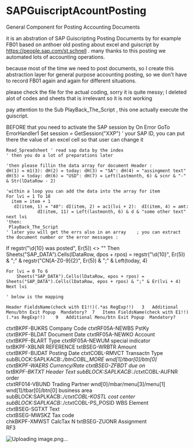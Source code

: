 # SAPGuiscriptAcountPosting
General Component for Posting Accounting Documents


it is an abstration of SAP Guiscripting Posting Documents by for example FB01 
based on anthoer old posting about excel and guiscript  by https://people.sap.com/st.schnell .
many thanks to this posting we automated lots of accounting operations.

because most of the time we need to post documents, so I create this abstraction layer for general purpose accounting posting, so we don't have to record FB01 again and again for different situations.



please check the file for the actual coding, sorry it is quite messy; I deleted alot of codes and sheets that is irrelevant  so it is not working


pay attention to the Sub PlayBack_The_Script , this one actually execute the guiscript.

BEFORE that you need to activate the SAP session by
    On Error GoTo ErrorHandler1
    Set session = GetSession("XXP") ' your SAP ID, you can put there the value of an excel cell so that user can change it
    
    Read_Spreadsheet ' read sap data by the index
    ' then you do a lot of preparations later 
    
    'then please fillin the data array for document Header :
    dH(1) = m1(3): dH(2) = today: dH(3) = "SA": dH(4) = "assingment text"
    dH(5) = today: dH(6) = "USD": dH(7) = Left(lastmonth, 6) & scnr & "-" & Str(lDataRow - 2)
    
    'within a loop you can add the data into the array for item 
    For lvi = 1 To 18
      item = item + 1
       dI(item, 1) = "40": dI(item, 2) = ac1(lvi + 2):  dI(item, 4) = amt:
                dI(item, 11) = Left(lastmonth, 6) & d & "some other text"
    next lvi
    'then:
     PlayBack_The_Script
    ' later you will get the errs also in an array    ; you can extract the document number or the error messages :
  If regstr("\d{10} was posted", Er(5)) <> "" Then Sheets("SAP_DATA").Cells(lDataRow, dpos + rpos) = regstr("\d{10}", Er(5)) & ";" & regstr("CN[A-Z0-9]{2}", Er(5)) & ";" & Left(today, 4)  
    
    
    For lvi = 0 To 6
        Sheets("SAP_DATA").Cells(lDataRow, epos + rpos) = Sheets("SAP_DATA").Cells(lDataRow, epos + rpos) & ";" & Er(lvi + 4)
    Next lvi

    ' below is the mapping 
    
    Header FieldsName(check with E1!!)(.*as RegExp!!)	3	Additional Menu/btn	Exit Popup	Mandatory?	7	Items FieldsName(check with E1!!)(.*as RegExp!!)	9	Additional Menu/btn	Exit Popup	Mandatory?
ctxtBKPF-BUKRS	Company Code					ctxtRF05A-NEWBS	PstKy			
ctxtBKPF-BLDAT	Document Date					ctxtRF05A-NEWKO	Account			
ctxtBKPF-BLART	Type					ctxtRF05A-NEWUM	special indicator			
txtBKPF-XBLNR	REFERENCE					txtBSEG-WRBTR	Amount			
ctxtBKPF-BUDAT	Posting Date					ctxtCOBL-RMVCT	Transactn Type 	subBLOCK:SAPLKACB:.*\/btnCOBL_MORE	wnd[1]/tbar[0]/btn[0]	
ctxtBKPF-WAERS	Currency/Rate					ctxtBSEG-ZFBDT	due on			
txtBKPF-BKTXT	Header Text					subBLOCK:SAPLKACB:.*\/ctxtCOBL-AUFNR	order			
ctxtRF014-VBUND	Trading Partner	wnd[0]/mbar/menu[3]/menu[1]	wnd[1]/tbar[0]/btn[0]				business area			
						subBLOCK:SAPLKACB:.*\/ctxtCOBL-KOSTL	cost center			
						subBLOCK:SAPLKACB:.*\/ctxtCOBL-PS_POSID	WBS Element			
						ctxtBSEG-SGTXT	Text			
						ctxtBSEG-MWSKZ	Tax code			
						chkBKPF-XMWST	CalcTax			N
						txtBSEG-ZUONR	Assignment			
							RF3			
										
![Uploading image.png…]()

